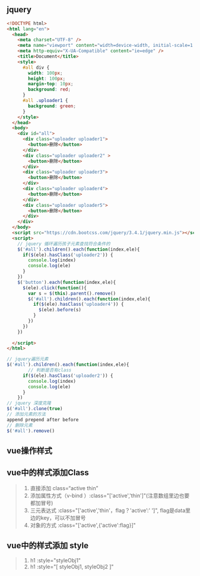 ## jquery

```html
<!DOCTYPE html>
<html lang="en">
  <head>
    <meta charset="UTF-8" />
    <meta name="viewport" content="width=device-width, initial-scale=1.0" />
    <meta http-equiv="X-UA-Compatible" content="ie=edge" />
    <title>Document</title>
    <style>
      #all div {
        width: 100px;
        height: 100px;
        margin-top: 10px;
        background: red;
      }
      #all .uploader1 {
        background: green;
      }
    </style>
  </head>
  <body>
    <div id="all">
      <div class="uploader uploader1">
        <button>删除</button>
      </div>
      <div class="uploader uploader2" >
        <button>删除</button>
      </div>
      <div class="uploader uploader3">
        <button>删除</button>
      </div>
      <div class="uploader uploader4">
        <button>删除</button>
      </div>
      <div class="uploader uploader5">
        <button>删除</button>
      </div>
    </div>
  </body>
  <script src="https://cdn.bootcss.com/jquery/3.4.1/jquery.min.js"></script>
  <script>
    // jquery 循环遍历孩子元素查找符合条件的
    $('#all').children().each(function(index,ele){
      if($(ele).hasClass('uploader2')) {
        console.log(index)
        console.log(ele)
      }
    })
    $('button').each(function(index,ele){
      $(ele).click(function(){
        var s = $(this).parent().remove()
        $('#all').children().each(function(index,ele){
          if($(ele).hasClass('uploader4')) {
            $(ele).before(s)
          }
        })
      })
    })
    
  </script>
</html>

```

```js
// jquery遍历元素
$('#all').children().each(function(index,ele){
  		// 判断是否有class
      if($(ele).hasClass('uploader2')) {
        console.log(index)
        console.log(ele)
      }
    })
// jquery 深度克隆
$('#all').clone(true)
// 添加元素的方法
append prepend after before
// 删除元素
$('#all').remove()
```

## vue操作样式

## vue中的样式添加Class

> 1. 直接添加 class=“active thin”
> 2. 添加属性方式（v-bind ）:class="['active','thin']"(注意数组里边也要都加冒号)
> 3. 三元表达式 :class="['active','thin'，flag？'active’:' ']", flag是data里边的key，可以不加冒号
> 4. 对象的方式  :class="['active',{'active':flag}]"

## vue中的样式添加 style

> 1. h1 :style="styleObj1"
> 2. h1 :style="[ styleObj1, styleObj2 ]"






